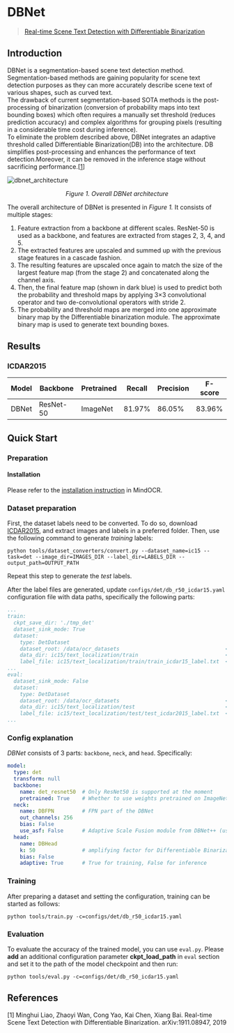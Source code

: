 # DBNet

<!--- Guideline: use url linked to abstract in ArXiv instead of PDF for fast loading.  -->

> [Real-time Scene Text Detection with Differentiable Binarization](https://arxiv.org/abs/1911.08947)

## Introduction

DBNet is a segmentation-based scene text detection method. Segmentation-based methods are gaining popularity for scene
text detection purposes as they can more accurately describe scene text of various shapes, such as curved text.  
The drawback of current segmentation-based SOTA methods is the post-processing of binarization (conversion of
probability maps into text bounding boxes) which often requires a manually set threshold (reduces prediction accuracy)
and complex algorithms for grouping pixels (resulting in a considerable time cost during inference).  
To eliminate the problem described above, DBNet integrates an adaptive threshold called Differentiable Binarization(DB)
into the architecture. DB simplifies post-processing and enhances the performance of text detection.Moreover, it can be
removed in the inference stage without sacrificing performance.[[1](#references)]

![dbnet_architecture](https://user-images.githubusercontent.com/16683750/225589619-d50c506c-e903-4f59-a316-8b62586c73a9.png)
<p style="text-align: center;"><em>Figure 1. Overall DBNet architecture</em></p>

The overall architecture of DBNet is presented in _Figure 1._ It consists of multiple stages:

1. Feature extraction from a backbone at different scales. ResNet-50 is used as a backbone, and features are extracted
   from stages 2, 3, 4, and 5.
2. The extracted features are upscaled and summed up with the previous stage features in a cascade fashion.
3. The resulting features are upscaled once again to match the size of the largest feature map (from the stage 2) and
   concatenated along the channel axis.
4. Then, the final feature map (shown in dark blue) is used to predict both the probability and threshold maps by
   applying 3×3 convolutional operator and two de-convolutional operators with stride 2.
5. The probability and threshold maps are merged into one approximate binary map by the Differentiable binarization
   module. The approximate binary map is used to generate text bounding boxes.

## Results

### ICDAR2015

| **Model** | **Backbone** | **Pretrained** | **Recall** | **Precision** | **F-score** |
|-----------|--------------|----------------|------------|---------------|-------------|
| DBNet     | ResNet-50    | ImageNet       | 81.97%     | 86.05%        | 83.96%      |

## Quick Start

### Preparation

#### Installation

Please refer to the [installation instruction](https://github.com/mindspore-lab/mindocr#installation) in MindOCR.

### Dataset preparation

First, the dataset labels need to be converted. To do so,
download [ICDAR2015](https://rrc.cvc.uab.es/?ch=4&com=downloads), and extract images and labels in a preferred folder.
Then, use the following command to generate _training_ labels:

```shell
python tools/dataset_converters/convert.py --dataset_name=ic15 --task=det --image_dir=IMAGES_DIR --label_dir=LABELS_DIR --output_path=OUTPUT_PATH
```

Repeat this step to generate the _test_ labels.

After the label files are generated, update `configs/det/db_r50_icdar15.yaml` configuration file with data paths,
specifically the following parts:

```yaml
...
train:
  ckpt_save_dir: './tmp_det'
  dataset_sink_mode: True
  dataset:
    type: DetDataset
    dataset_root: /data/ocr_datasets                                  <------ HERE
    data_dir: ic15/text_localization/train                            <------ HERE
    label_file: ic15/text_localization/train/train_icdar15_label.txt  <------ HERE
...
eval:
  dataset_sink_mode: False
  dataset:
    type: DetDataset
    dataset_root: /data/ocr_datasets                                  <------ HERE
    data_dir: ic15/text_localization/test                             <------ HERE
    label_file: ic15/text_localization/test/test_icdar2015_label.txt  <------ HERE
...
```

### Config explanation

_DBNet_ consists of 3 parts: `backbone`, `neck`, and `head`. Specifically:

```yaml
model:
  type: det
  transform: null
  backbone:
    name: det_resnet50  # Only ResNet50 is supported at the moment
    pretrained: True    # Whether to use weights pretrained on ImageNet
  neck:
    name: DBFPN         # FPN part of the DBNet
    out_channels: 256
    bias: False
    use_asf: False      # Adaptive Scale Fusion module from DBNet++ (use it for DBNet++ only)
  head:
    name: DBHead
    k: 50               # amplifying factor for Differentiable Binarization
    bias: False
    adaptive: True      # True for training, False for inference
```

[comment]: <> (The only difference between _DBNet_ and _DBNet++_ is in the _Adaptive Scale Fusion_ module, which is controlled by the `use_asf` parameter in the `neck` module.)

### Training

After preparing a dataset and setting the configuration, training can be started as follows:

```shell
python tools/train.py -c=configs/det/db_r50_icdar15.yaml
```

### Evaluation

To evaluate the accuracy of the trained model, you can use `eval.py`. Please **add** an additional configuration
parameter **ckpt_load_path** in `eval` section and set it to the path of the model checkpoint and then run:

```shell
python tools/eval.py -c=configs/det/db_r50_icdar15.yaml
```

## References

<!--- Guideline: Citation format GB/T 7714 is suggested. -->

[1] Minghui Liao, Zhaoyi Wan, Cong Yao, Kai Chen, Xiang Bai. Real-time Scene Text Detection with Differentiable Binarization. arXiv:1911.08947, 2019

